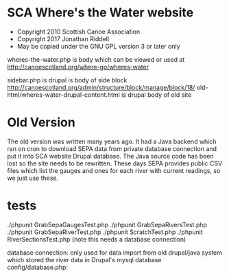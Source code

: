 # SCA Where's the Water website

* Copyright 2010 Scottish Canoe Association
* Copyright 2017 Jonathan Riddell
* May be copied under the GNU GPL version 3 or later only

wheres-the-water.php is body which can be viewed or used at http://canoescotland.org/where-go/wheres-water

sidebar.php is drupal is body of side block http://canoescotland.org/admin/structure/block/manage/block/18/
old-html/wheres-water-drupal-content.html is drupal body of old site

Old Version
================
The old version was written many years ago.  It had a Java backend which ran on cron to download SEPA data from private database connection and put it
into SCA website Drupal database.  The Java source code has been lost so the site needs to be rewritten.  These days SEPA provides public CSV files which list the gauges and ones for each river with current readings, so we just use these.

tests
=====
./phpunit GrabSepaGaugesTest.php
./phpunit GrabSepaRiversTest.php
./phpunit GrabSepaRiverTest.php
./phpunit ScratchTest.php
./phpunit RiverSectionsTest.php   (note this needs a database connection)

database connection:
only used for data import from old drupal/java system which stored the river data in Drupal's mysql database
 config/database.php:
 <?php
 $servername = "localhost";
 $username = "scauser";
 $password = "xxx";
 $dbname = "scadb";

code
====
lib/Scratch.php  class to play around and test with
lib/GrabSepaGauges  class to download SEPA gauge data and return it as array, sepaData() is the main method to use
lib/RiverSections.php Class to deal with the river sections data, edit the data and export it as Javascript (most of the action happens here)
lib/GrabSepaRivers  class to provide and save/load json with current river readings, when it needs to update data it uses below class
lib/GrabSepaRiver  class to download current reading data for a river

admin/river-section.php  admin UI to set, add and delete river sections

TODO
====
- Download river data as an external process (takes to long to do it in sync with web page load)
- Deploy

PHP nuttyness
=============
We have to use PHP as it integrates with Drupal.

SCA server uses PHP 5, this may cause problems.

json_decode($data, true)  <-- use true here else it'll import hashes as objects not as associative arrays

